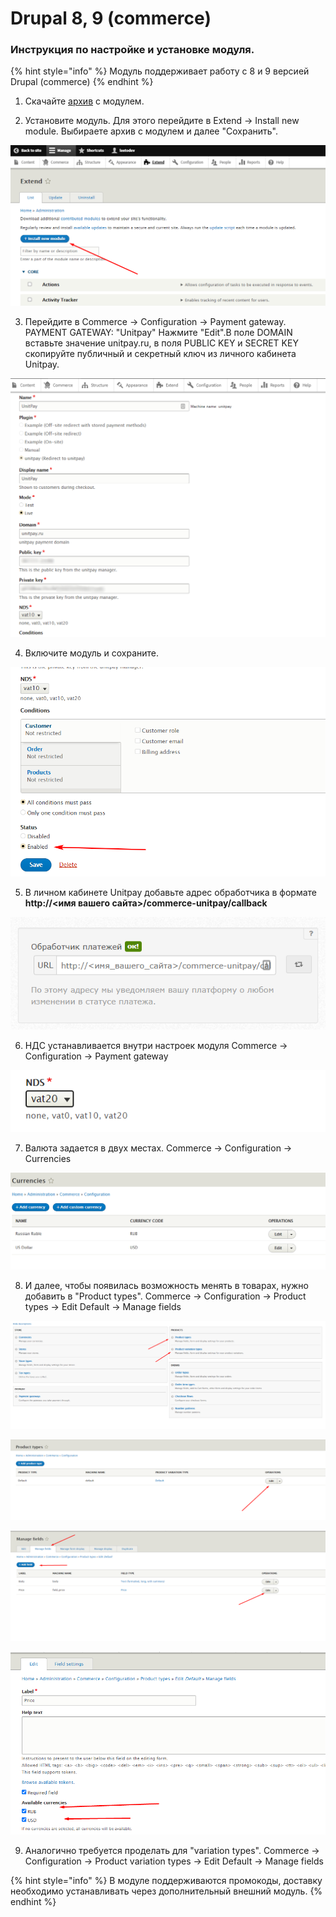 # Drupal 8, 9 \(commerce\)

### Инструкция по настройке и установке модуля.

{% hint style="info" %}
Модуль поддерживает работу с 8 и 9 версией Drupal \(commerce\)
{% endhint %}

1. Скачайте  [архив](https://github.com/unitpay/drupal/archive/main.zip) с модулем.

2. Установите модуль. Для этого перейдите в Extend -&gt; Install new module. Выбираете архив с модулем и далее "Сохранить".

![](../../.gitbook/assets/d_ustanovka%20%281%29%20%281%29.png)

3. Перейдите в Commerce -&gt; Configuration -&gt; Payment gateway. PAYMENT GATEWAY: "Unitpay" Нажмите "Edit".В поле DOMAIN вставьте значение unitpay.ru, в поля PUBLIC KEY и SECRET KEY скопируйте публичный и секретный ключ из личного кабинета Unitpay.

![](../../.gitbook/assets/8-nastroiki1.png)

4. Включите модуль и сохраните.

![](../../.gitbook/assets/8-nastroiki2.png)

5. В личном кабинете Unitpay добавьте адрес обработчика в формате **http://&lt;имя вашего сайта&gt;/commerce-unitpay/callback**

![](../../.gitbook/assets/213514da544a8913f88105cb2135f9ae.png)

6. НДС устанавливается внутри настроек модуля Commerce -&gt; Configuration -&gt; Payment gateway

![](../../.gitbook/assets/6e56d9874bd24b7521520cac32b1d278.png)

7. Валюта задается в двух местах. Commerce -&gt; Configuration -&gt; Currencies

![](../../.gitbook/assets/6a75171b61038834536fdc4987f3386b.png)

8. И далее, чтобы появилась возможность менять в товарах, нужно добавить в "Product types". Commerce -&gt; Configuration -&gt; Product types -&gt; Edit Default -&gt; Manage fields

![](../../.gitbook/assets/1111.png)

![](../../.gitbook/assets/222.png)

![](../../.gitbook/assets/3333.png)

![](../../.gitbook/assets/4444.png)

9. Аналогично требуется проделать для "variation types". Commerce -&gt; Configuration -&gt; Product variation types -&gt; Edit Default -&gt; Manage fields

{% hint style="info" %}
В модуле поддерживаются промокоды, доставку необходимо устанавливать через дополнительный внешний модуль.
{% endhint %}

